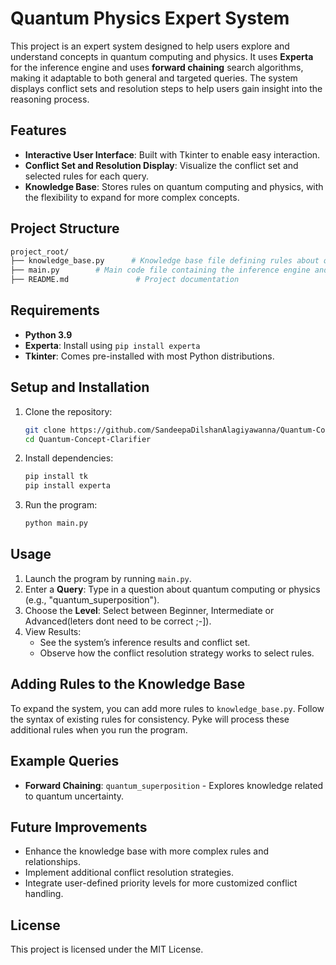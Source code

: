 # Quantum Physics Expert System

This project is an expert system designed to help users explore and understand concepts in quantum computing and physics. It uses **Experta** for the inference engine and uses **forward chaining** search algorithms, making it adaptable to both general and targeted queries. The system displays conflict sets and resolution steps to help users gain insight into the reasoning process.

## Features

- **Interactive User Interface**: Built with Tkinter to enable easy interaction.
- **Conflict Set and Resolution Display**: Visualize the conflict set and selected rules for each query.
- **Knowledge Base**: Stores rules on quantum computing and physics, with the flexibility to expand for more complex concepts.

## Project Structure

```bash
project_root/
├── knowledge_base.py      # Knowledge base file defining rules about quantum computing and physics
├── main.py        # Main code file containing the inference engine and UI setup
├── README.md               # Project documentation
```

## Requirements

- **Python 3.9**
- **Experta**: Install using `pip install experta`
- **Tkinter**: Comes pre-installed with most Python distributions.

## Setup and Installation

1. Clone the repository:

   ```bash
   git clone https://github.com/SandeepaDilshanAlagiyawanna/Quantum-Concept-Clarifier.git
   cd Quantum-Concept-Clarifier

   ```

2. Install dependencies:

   ```bash
   pip install tk
   pip install experta

   ```

3. Run the program:
   ```bash
   python main.py
   ```

## Usage

1. Launch the program by running `main.py`.
2. Enter a **Query**: Type in a question about quantum computing or physics (e.g., "quantum_superposition").
3. Choose the **Level**: Select between Beginner, Intermediate or Advanced(leters dont need to be correct ;-]).
4. View Results:
   - See the system’s inference results and conflict set.
   - Observe how the conflict resolution strategy works to select rules.

## Adding Rules to the Knowledge Base

To expand the system, you can add more rules to `knowledge_base.py`. Follow the syntax of existing rules for consistency. Pyke will process these additional rules when you run the program.

## Example Queries

- **Forward Chaining**: `quantum_superposition` - Explores knowledge related to quantum uncertainty.

## Future Improvements

- Enhance the knowledge base with more complex rules and relationships.
- Implement additional conflict resolution strategies.
- Integrate user-defined priority levels for more customized conflict handling.

## License

This project is licensed under the MIT License.
